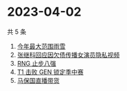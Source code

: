 # 2023-04-02

共 5 条

<!-- BEGIN ZHIHUSEARCH -->
<!-- 最后更新时间 Sun Apr 02 2023 09:02:57 GMT+0800 (China Standard Time) -->
1. [今年最大范围雨雪](https://www.zhihu.com/search?q=今年最大范围雨雪)
1. [张继科回应因欠债传播女演员隐私视频](https://www.zhihu.com/search?q=张继科回应因欠债传播女演员隐私视频)
1. [RNG 止步八强](https://www.zhihu.com/search?q=RNG%20止步八强)
1. [T1 击败 GEN 锁定季中赛](https://www.zhihu.com/search?q=T1%20击败%20GEN%20锁定季中赛)
1. [马保国直播带货](https://www.zhihu.com/search?q=马保国直播带货)
<!-- END ZHIHUSEARCH -->

